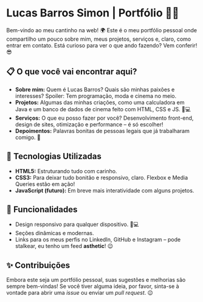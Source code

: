 # Lucas Barros Simon | Portfólio 🎨🚀

Bem-vindo ao meu cantinho na web! 🌍 Este é o meu portfólio pessoal onde compartilho um pouco sobre mim, meus projetos, serviços e, claro, como entrar em contato. Está curioso para ver o que ando fazendo? Vem conferir! 😎

## 📋 O que você vai encontrar aqui?

- **Sobre mim:** Quem é Lucas Barros? Quais são minhas paixões e interesses? Spoiler: Tem programação, moda e cinema no meio.
- **Projetos:** Algumas das minhas criações, como uma calculadora em Java e um banco de dados de cinema feito com HTML, CSS e JS. 🎥💻
- **Serviços:** O que eu posso fazer por você? Desenvolvimento front-end, design de sites, otimização e performance – é só escolher!
- **Depoimentos:** Palavras bonitas de pessoas legais que já trabalharam comigo. 💬

## 🔧 Tecnologias Utilizadas

- **HTML5:** Estruturando tudo com carinho.
- **CSS3:** Para deixar tudo bonitão e responsivo, claro. Flexbox e Media Queries estão em ação!
- **JavaScript (futuro):** Em breve mais interatividade com alguns projetos.

## 🌟 Funcionalidades

- Design responsivo para qualquer dispositivo. 📱💻
- Seções dinâmicas e modernas.
- Links para os meus perfis no LinkedIn, GitHub e Instagram – pode stalkear, eu tenho um feed **asthetic**! 😉

## ✨ Contribuições

Embora este seja um portfólio pessoal, suas sugestões e melhorias são sempre bem-vindas! Se você tiver alguma ideia, por favor, sinta-se à vontade para abrir uma _issue_ ou enviar um _pull request_. 😉
